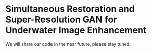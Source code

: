 # Simultaneous Restoration and Super-Resolution GAN for Underwater Image Enhancement

We will share our code in the near future, please stay tuned.
